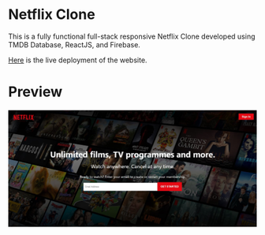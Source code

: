 # Netflix Clone

This is a fully functional full-stack responsive Netflix Clone developed using TMDB Database, ReactJS, and Firebase.

[Here](https://netflix-clone-8644a.web.app/) is the live deployment of the website.

# Preview

![Tesla Website Clone](https://github.com/ArunMurugavel24/Netflix_Clone/blob/master/Preview.jpg)
